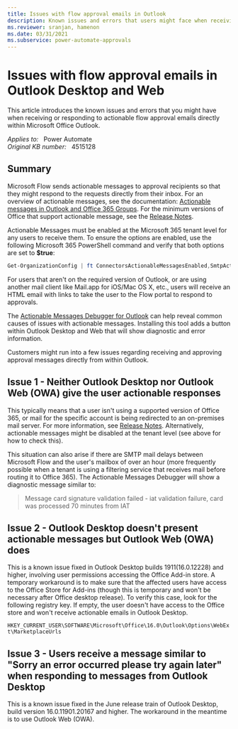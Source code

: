 ```yaml
---
title: Issues with flow approval emails in Outlook
description: Known issues and errors that users might face when receiving or responding to actionable flow approval emails directly within Outlook Desktop and Web.
ms.reviewer: sranjan, hamenon
ms.date: 03/31/2021
ms.subservice: power-automate-approvals
---
```

# Issues with flow approval emails in Outlook Desktop and Web

This article introduces the known issues and errors that you might have when receiving or responding to actionable flow approval emails directly within Microsoft Office Outlook.

_Applies to:_ &nbsp; Power Automate  
_Original KB number:_ &nbsp; 4515128

## Summary

Microsoft Flow sends actionable messages to approval recipients so that they might respond to the requests directly from their inbox. For an overview of actionable messages, see the documentation: [Actionable messages in Outlook and Office 365 Groups](/outlook/actionable-messages/). For the minimum versions of Office that support actionable message, see the [Release Notes](/outlook/actionable-messages/#release-notes).

Actionable Messages must be enabled at the Microsoft 365 tenant level for any users to receive them. To ensure the options are enabled, use the following Microsoft 365 PowerShell command and verify that both options are set to **$true**:

```powershell
Get-OrganizationConfig | ft ConnectorsActionableMessagesEnabled,SmtpActionableMessagesEnabled
```

For users that aren't on the required version of Outlook, or are using another mail client like Mail.app for iOS/Mac OS X, etc., users will receive an HTML email with links to take the user to the Flow portal to respond to approvals.

The [Actionable Messages Debugger for Outlook](https://appsource.microsoft.com/product/office/WA104381686?tab=Overview) can help reveal common causes of issues with actionable messages. Installing this tool adds a button within Outlook Desktop and Web that will show diagnostic and error information.

Customers might run into a few issues regarding receiving and approving approval messages directly from within Outlook.

## Issue 1 - Neither Outlook Desktop nor Outlook Web (OWA) give the user actionable responses

This typically means that a user isn't using a supported version of Office 365, or mail for the specific account is being redirected to an on-premises mail server. For more information, see [Release Notes](/outlook/actionable-messages/#release-notes). Alternatively, actionable messages might be disabled at the tenant level (see above for how to check this).

This situation can also arise if there are SMTP mail delays between Microsoft Flow and the user's mailbox of over an hour (more frequently possible when a tenant is using a filtering service that receives mail before routing it to Office 365). The Actionable Messages Debugger will show a diagnostic message similar to:

> Message card signature validation failed - iat validation failure, card was processed 70 minutes from IAT

## Issue 2 - Outlook Desktop doesn't present actionable messages but Outlook Web (OWA) does

This is a known issue fixed in Outlook Desktop builds 1911(16.0.12228) and higher, involving user permissions accessing the Office Add-in store. A temporary workaround is to make sure that the affected users have access to the Office Store for Add-ins (though this is temporary and won't be necessary after Office desktop release). To verify this case, look for the following registry key. If empty, the user doesn't have access to the Office store and won't receive actionable emails in Outlook Desktop.

`HKEY_CURRENT_USER\SOFTWARE\Microsoft\Office\16.0\Outlook\Options\WebExt\MarketplaceUrls`

## Issue 3 - Users receive a message similar to "Sorry an error occurred please try again later" when responding to messages from Outlook Desktop

This is a known issue fixed in the June release train of Outlook Desktop, build version 16.0.11901.20167 and higher. The workaround in the meantime is to use Outlook Web (OWA).
